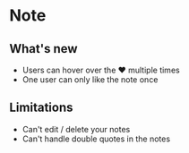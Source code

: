 # Note


## What's new
- Users can hover over the ♥ multiple times
- One user can only like the note once

## Limitations
- Can't edit / delete your notes
- Can't handle double quotes in the notes